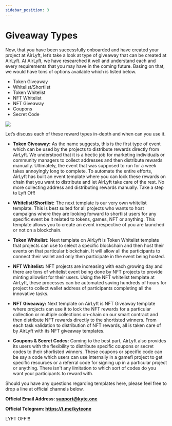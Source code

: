 ```yaml
---
sidebar_position: 3
---
```


# Giveaway Types

Now, that you have been successfully onboarded and have created your project at AirLyft, let’s take a look at type of giveaway that can be created at AirLyft. At AirLyft, we have researched it well and understand each and every requirements that you may have in the coming future. Basing on that, we would have tons of options available which is listed below. 


- Token Giveaway
- Whitelist/Shortlist
- Token Whitelist
- NFT Whitelist
- NFT Giveaway
- Coupons
- Secret Code


![](https://paper-attachments.dropboxusercontent.com/s_AC17CE9A16D80CE2A27434BDB257AD14F98DEBCDA1B2446AA4ADE263A794110E_1667402745655_Event+Types.png)


Let’s discuss each of these reward types in-depth and when can you use it. 


* **Token Giveaway:** As the name suggests, this is the first type of event which can be used by the projects to distribute rewards directly from AirLyft. We understood that it is a hectic job for marketing individuals or community managers to collect addresses and then distribute rewards manually. Ultimately, the event that was supposed to run for a week takes annoyingly long to complete. To automate the entire efforts, AirLyft has built an event template where you can lock these rewards on chain that you want to distribute and let AirLyft take care of the rest. No more collecting address and distributing rewards manually. Take a step to Lyft Off! 
    
* **Whitelist/Shortlist:** The next template is our very own whitelist template. This is best suited for  all projects who wants to host campaigns where they are looking forward to shortlist users for any specific event be it related to tokens, games, NFT or anything. This template allows you to create an event irrespective of you are launched or not on a blockchain. 

* **Token Whitelist:** Next template on AirLyft is Token Whitelist template that projects can use to select a specific blockchain and then host their events on that particular blockchain. It will allow all the participants to connect their wallet and only then participate in the event being hosted. 

* **NFT Whitelist:** NFT projects are increasing with each growing day and there are tons of whitelist event being done by NFT projects to provide minting allowlist for their users. Using the NFT whitelist template at AirLyft, these processes can be automated saving hundreds of hours for project to collect wallet address of participants completing all the innovative tasks. 

* **NFT Giveaway:** Next template on AirLyft is NFT Giveaway template where projects can use it to lock the NFT rewards for a particular collection or multiple collections on-chain on our smart contract and then distribute NFT rewards directly to the shortisted winners. From each task validation to distribution of NFT rewards, all is taken care of by AirLyft with its NFT giveaway templates.

* **Coupons & Secret Codes:** Coming to the best part, AirLyft also provides its users with the flexibility to distribute specific coupons or secret codes to their shorlisted winners. These coupons or specific code can be say a code which users can use internally in a gamefi project to get specific resources or a referral code for signing up in a particular project or anything. There isn't any limitation to which sort of codes do you want your participants to reward with. 

Should you have any questions regarding templates here, please feel free to drop a line at official channels below. 

**Official Email Address: support@kyte.one** 

**Official Telegram: https://t.me/kyteone**

LYFT OFF!!!  



